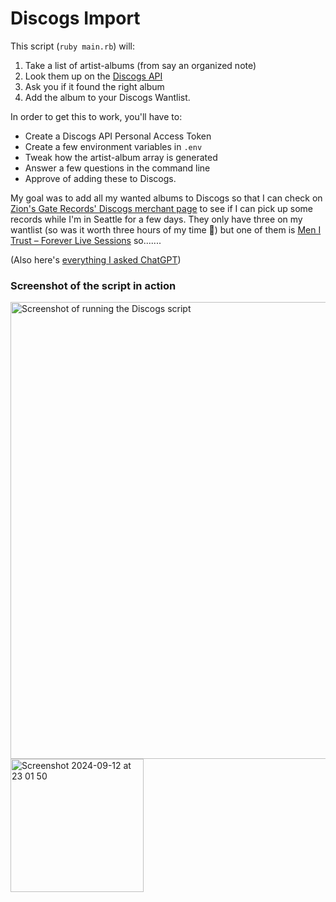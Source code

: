 # Discogs Import

This script (`ruby main.rb`) will:
1. Take a list of artist-albums (from say an organized note)
1. Look them up on the [Discogs API](https://www.discogs.com/developers/)
1. Ask you if it found the right album
1. Add the album to your Discogs Wantlist.

In order to get this to work, you'll have to:
- Create a Discogs API Personal Access Token
- Create a few environment variables in `.env ` 
- Tweak how the artist-album array is generated
- Answer a few questions in the command line
- Approve of adding these to Discogs.

My goal was to add all my wanted albums to Discogs so that I can check on [Zion's Gate Records' Discogs merchant page](https://www.discogs.com/seller/zionsgate/profile) to see if I can pick up some records while I'm in Seattle for a few days. 
They only have three on my wantlist (so was it worth three hours of my time 🥲) but one of them is [Men I Trust ‎– Forever Live Sessions](https://www.discogs.com/sell/item/3190905913) so.......

(Also here's [everything I asked ChatGPT](https://chatgpt.com/share/66e53115-c104-800c-a8dd-fcc772245324))

### Screenshot of the script in action

<img width="731" alt="Screenshot of running the Discogs script" src="https://github.com/user-attachments/assets/0d7881eb-9678-429b-93f4-29e2081cc281"> <img width="213" alt="Screenshot 2024-09-12 at 23 01 50" src="https://github.com/user-attachments/assets/6239355e-e8ee-4a03-baff-0891ab6e4f1c">


